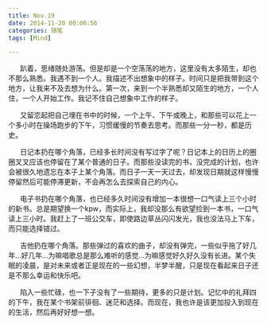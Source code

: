 ```yaml
---
title: Nov.19
date: 2014-11-20 00:00:56
categories: 随笔
tags: [Mind]

---
```

      趴着，思绪随处游荡。但是却是一个空荡荡的地方，这里没有太多陌生，却也不那么熟悉。我遇不到一个人。我描述不出想象中的样子。时间只是把我带到这个地方，让我来不及去想为什么。第一次，来到一个半熟悉却又陌生的地方，一个人住，一个人开始工作。我记不住自己想象中工作的样子。

      又留恋起把自己埋在书中的时候，一个上午、下午或晚上，和那些可以花上一个多小时在操场跑步的下午，习惯缓慢的节奏去思考。而那些一分一秒，都是历史。

      日记本扔在哪个角落，已经多长时间没有写过字了呢？日记本上的日历上的圈圈叉叉应该也停留在了某个普通的日子。而那些没读完的书，没完成的计划，也许会被很久地遗忘在本子上某个角落。而日子一天一天过去，却发现日期就这样慢慢停留然后可能停滞更新，不会再怎么去探索自己的内心。

      电子书扔在哪个角落，也已经多久时间没有增加一本很想一口气读上三个小时的新书。总是期望换一个kpw，而实际上，我却没那么有欲望捡到一本书，一口气读上三小时。我赶上了一班公交车，即使路边草丛闪闪发光，我也没法马上下车，而只能选择错过。

      吉他扔在哪个角落。那些弹过的喜欢的曲子，却没有弹完，一些似乎拖了好几年...好几年...为嘛唱歌总是那么难听的感觉...为嘛感觉好久好久没有长进。某个失眠的凌晨，是对未来或者正是现在的一些幻想，半梦半醒，只是现在看起来日子还是不那么幸运和快乐吧。

      陷入一些忙碌，也一下子没有了一些期待，更多的只是计划。记忆中的礼拜四的下午，我在某个书架前徘徊、迷茫和选择。而现在，我也许是该更加投入到现在的生活，然后再好好想一想。